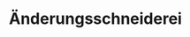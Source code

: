 ---
title: "Änderungsschneiderei"
url: /bad-freienwalde-oder/aenderungsschneiderei/
shop: Kleidung
---